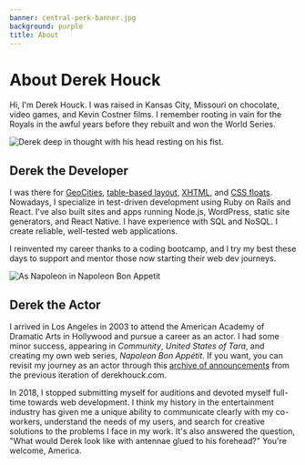 ```yaml
---
banner: central-perk-banner.jpg
background: purple
title: About
---
```


# About Derek Houck

Hi, I'm Derek Houck. I was raised in Kansas City, Missouri on chocolate, video games, and Kevin Costner films. I remember rooting in vain for the Royals in the awful years before they rebuilt and won the World Series.

<img src="{{site.cloudinary_url}}/v1554592620/derek-thinking.jpg" class="align-right" alt="Derek deep in thought with his head resting on his fist.">

## Derek the Developer

I was there for [GeoCities](https://web.archive.org/web/19990210064637/http://www.geocities.com:80/TimesSquare/Arcade/2124/main.html), [table-based layout](https://web.archive.org/web/20020806222926/http://redwhiteandblue.static.nu:80/), [XHTML](https://web.archive.org/web/20050324021948/http://hollywoodcowboy.brightest-star.net/), and [CSS floats](https://web.archive.org/web/20070203124707/http://derekhouck.brightest-star.net/journal/). Nowadays, I specialize in test-driven development using Ruby on Rails and React. I've also built sites and apps running Node.js, WordPress, static site generators, and React Native. I have experience with SQL and NoSQL. I create reliable, well-tested web applications.

I reinvented my career thanks to a coding bootcamp, and I try my best these days to support and mentor those now starting their web dev journeys.

<img src="{{site.cloudinary_url}}/v1554592620/napoleon.jpg" class="align-right" alt="As Napoleon in Napoleon Bon Appetit">

## Derek the Actor

I arrived in Los Angeles in 2003 to attend the American Academy of Dramatic Arts in Hollywood and pursue a career as an actor. I had some minor success, appearing in _Community_, _United States of Tara_, and creating my own web series, _Napoleon Bon Appétit_. If you want, you can revisit my journey as an actor through this [archive of announcements](/blog/) from the previous iteration of derekhouck.com.

In 2018, I stopped submitting myself for auditions and devoted myself full-time towards web development. I think my history in the entertainment industry has given me a unique ability to communicate clearly with my co-workers, understand the needs of my users, and search for creative solutions to the problems I face in my work. It's also answered the question, "What would Derek look like with antennae glued to his forehead?" You're welcome, America.
